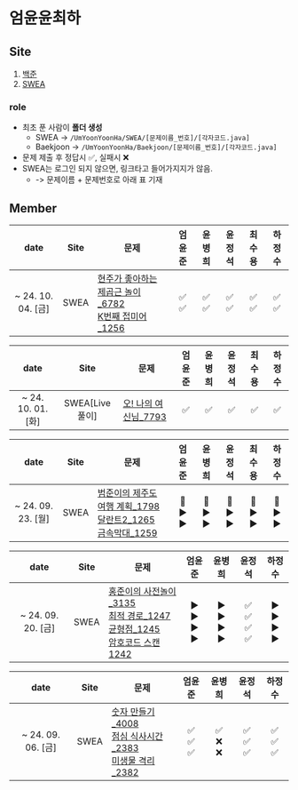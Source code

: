 # 엄윤윤최하

## Site
1. [백준](https://www.acmicpc.net)
2. [SWEA](https://www.acmicpc.net)



### role 
- 최초 푼 사람이 <b>폴더 생성</b>
  - SWEA -> `/UmYoonYoonHa/SWEA/[문제이름_번호]/[각자코드.java]`
  - Baekjoon -> `/UmYoonYoonHa/Baekjoon/[문제이름_번호]/[각자코드.java]`
- 문제 제출 후 정답시 ✅, 실패시 ❌
- SWEA는 로그인 되지 않으면, 링크타고 들어가지지가 않음.
  - -> 문제이름 + 문제번호로 아래 표 기재

## Member
<!-- 4줄 양식
|      date       | Site | 문제 | 엄윤준 | 윤병희 | 윤정석 | 최수용 | 하정수 |
|:-----------------:|:------:|------|:------:|:------:|:------:|:------:|:------:|
| ~ 24. 09. 23. [월] | SWEA | []() <br> []() <br> []() <br> []() | 엄윤준 <br> 엄윤준 <br> 엄윤준 <br> 엄윤준 | 윤병희 <br> 윤병희 <br> 윤병희 <br> 윤병희 | 윤정석 <br> 윤정석 <br> 윤정석 <br> 윤정석 | 최수용 <br> 최수용 <br> 최수용 <br> 최수용 | 하정수 <br> 하정수  <br> 하정수 <br> 하정수 | 
 --> 
 
<!-- 3줄 양식
|      date       | Site | 문제 | 엄윤준 | 윤병희 | 윤정석 | 최수용 | 하정수 |
|:-----------------:|:------:|------|:------:|:------:|:------:|:------:|:------:|
| ~ 24. 09. 23. [월] | SWEA | []() <br> []() <br> []() | 엄윤준 <br> 엄윤준 <br> 엄윤준 | 윤병희 <br> 윤병희 <br> 윤병희 | 윤정석 <br> 윤정석 <br> 윤정석 | 최수용 <br> 최수용 <br> 최수용 | 하정수 <br> 하정수 <br> 하정수 | 
 --> 

 <!-- 2줄 양식
|      date       | Site | 문제 | 엄윤준 | 윤병희 | 윤정석 | 최수용 | 하정수 |
|:-----------------:|:------:|------|:------:|:------:|:------:|:------:|:------:|
| ~ 24. 09. 23. [월] | SWEA | []() <br> []()  | 엄윤준 <br> 엄윤준  | 윤병희 <br> 윤병희 | 윤정석 <br> 윤정석 | 최수용  <br> 최수용 | 하정수 <br> 하정수 | 
 --> 

<!-- 1줄 양식
|      date       | Site | 문제 | 엄윤준 | 윤병희 | 윤정석 | 최수용 | 하정수 |
|:-----------------:|:------:|------|:------:|:------:|:------:|:------:|:------:|
| ~ 24. 10. 01. [화] | SWEA[Live풀이] | [오! 나의 여신님_7793](https://swexpertacademy.com/main/code/problem/problemDetail.do?contestProbId=AWsBQpPqMNMDFARG) | 엄윤준 | 윤병희 | 윤정석 | 최수용 | 하정수 | 
-->

|      date       | Site | 문제 | 엄윤준 | 윤병희 | 윤정석 | 최수용 | 하정수 |
|:-----------------:|:------:|------|:------:|:------:|:------:|:------:|:------:|
| ~ 24. 10. 04. [금] | SWEA | [현주가 좋아하는 제곱근 놀이_6782]() <br> [K번째 접미어_1256]()  | ✅ <br> ✅  | ✅ <br> ✅ | ✅ <br> ✅ | ✅  <br> ✅ | ✅ <br> ✅ | 

|      date       | Site | 문제 | 엄윤준 | 윤병희 | 윤정석 | 최수용 | 하정수 |
|:-----------------:|:------:|------|:------:|:------:|:------:|:------:|:------:|
| ~ 24. 10. 01. [화] | SWEA[Live풀이] | [오! 나의 여신님_7793](https://swexpertacademy.com/main/code/problem/problemDetail.do?contestProbId=AWsBQpPqMNMDFARG) | ✅ | ✅ | ✅ | ✅ | ✅ | 


|      date       | Site | 문제 | 엄윤준 | 윤병희 | 윤정석 | 최수용 | 하정수 |
|:-----------------:|:------:|------|:------:|:------:|:------:|:------:|:------:|
| ~ 24. 09. 23. [월] | SWEA | [범준이의 제주도 여행 계획_1798](https://swexpertacademy.com/main/talk/solvingClub/problemView.do?solveclubId=AZEccfEKsCsDFAQW&contestProbId=AV4x9oyaCR8DFAUx&probBoxId=AZIDo7P6m0QDFAQP&type=PROBLEM&problemBoxTitle=24%EB%85%84+9%EC%9B%94+23%EC%9D%BC+%EC%9B%94&problemBoxCnt=3) <br> [달란트2_1265](https://swexpertacademy.com/main/talk/solvingClub/problemView.do?solveclubId=AZEccfEKsCsDFAQW&contestProbId=AV18R8FKIvoCFAZN&probBoxId=AZIDo7P6m0QDFAQP&type=PROBLEM&problemBoxTitle=24%EB%85%84+9%EC%9B%94+23%EC%9D%BC+%EC%9B%94&problemBoxCnt=3) <br> [금속막대_1259](https://swexpertacademy.com/main/talk/solvingClub/problemView.do?solveclubId=AZEccfEKsCsDFAQW&contestProbId=AV18NaZqIt8CFAZN&probBoxId=AZIDo7P6m0QDFAQP&type=PROBLEM&problemBoxTitle=24%EB%85%84+9%EC%9B%94+23%EC%9D%BC+%EC%9B%94&problemBoxCnt=3)| 👥 <br> ▶️ <br> ▶️ | 👥 <br> ▶️ <br> ▶️ | 👥 <br> ▶️ <br> ▶️ | 👥 <br> ▶️ <br> ▶️ | 👥 <br> ▶️ <br> ▶️ | 


|      date       | Site | 문제 | 엄윤준 | 윤병희 | 윤정석 | 하정수 |
|:-----------------:|:------:|------|:------:|:------:|:------:|:------:|
| ~ 24. 09. 20. [금] | SWEA | [홍준이의 사전놀이_3135](https://swexpertacademy.com/main/code/problem/problemDetail.do?contestProbId=AV_6pTXqsXUDFAWS#none) <br> [최적 경로_1247](https://swexpertacademy.com/main/code/problem/problemDetail.do?contestProbId=AV15OZ4qAPICFAYD) <br> [균형점_1245](https://swexpertacademy.com/main/code/problem/problemDetail.do?contestProbId=AV15MeBKAOgCFAYD) <br> [암호코드 스캔 1242](https://swexpertacademy.com/main/code/problem/problemDetail.do?contestProbId=AV15JEKKAM8CFAYD)| ▶️ <br> ▶️ <br> ▶️ <br> ▶️ | ▶️ <br> ▶️ <br> ▶️ <br> ▶️ | ✅ <br> ✅ <br> ✅ <br> ✅ | ▶️ <br> ▶️ <br> ▶️ <br> ▶️ | 


|      date       | Site | 문제 | 엄윤준 | 윤병희 | 윤정석 | 하정수 |
|:-----------------:|:------:|------|:------:|:------:|:------:|:------:|
| ~ 24. 09. 06. [금] | SWEA | [숫자 만들기_4008](https://swexpertacademy.com/main/code/problem/problemDetail.do?contestProbId=AWIeRZV6kBUDFAVH) <br> [점심 식사시간_2383](https://swexpertacademy.com/main/code/problem/problemDetail.do?contestProbId=AV5-BEE6AK0DFAVl) <br> [미생물 격리_2382](https://swexpertacademy.com/main/code/problem/problemDetail.do?contestProbId=AV597vbqAH0DFAVl)| ✅ <br> ✅ <br> ✅ | ✅ <br> ❌ <br> ❌ | ✅ <br> ✅ <br> ✅ | ✅ <br> ✅ <br> ✅ |

<!-- 양식
|      date       | Site | 문제 | 엄윤준 | 윤병희 | 윤정석 | 최수용 | 하정수 |
|:-----------------:|:------:|------|:------:|:------:|:------:|:------:|:------:|
| ~ 24. 09. 23. [월] | SWEA | []() <br> []() <br> []() | 엄윤준 <br> 엄윤준 <br> 엄윤준 | 윤병희 <br> 윤병희 <br> 윤병희 | 윤정석 <br> 윤정석 <br> 윤정석 | 최수용 <br> 최수용 <br> 최수용 | 하정수 <br> 하정수 <br> 하정수 | 
 --> 

<!-- 양식 | ~ 24. 08. 28. [수] 1 | BaekJoon | [문제](https://www.acmicpc.net/problem/번호) | 엄윤준 | 윤병희 | 윤정석 | 하정수 | --> 

